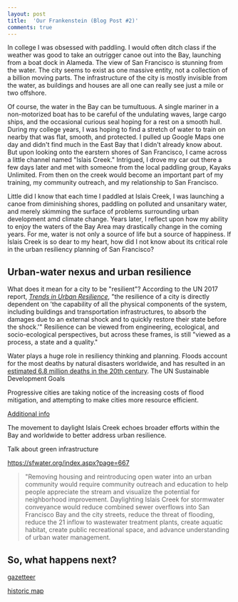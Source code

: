 ```yaml
---
layout: post
title:  'Our Frankenstein (Blog Post #2)'
comments: true
---
```


In college I was obsessed with paddling. I would often ditch class if the weather was good to take an outrigger canoe out into the Bay, launching from a boat dock in Alameda. The view of San Francisco is stunning from the water. The city seems to exist as one massive entity, not a collection of a billion moving parts. The infrastructure of the city is mostly invisible from the water, as buildings and houses are all one can really see just a mile or two offshore.

Of course, the water in the Bay can be tumultuous. A single mariner in a non-motorized boat has to be careful of the undulating waves, large cargo ships, and the occasional curious seal hoping for a rest on a smooth hull. During my college years, I was hoping to find a stretch of water to train on nearby that was flat, smooth, and protected. I pulled up Google Maps one day and didn't find much in the East Bay that I didn't already know about. But upon looking onto the earstern shores of San Francisco, I came across a little channel named "Islais Creek." Intrigued, I drove my car out there a few days later and met with someone from the local paddling group, Kayaks Unlimited. From then on the creek would become an important part of my training, my community outreach, and my relationship to San Francisco.

Little did I know that each time I paddled at Islais Creek, I was launching a canoe from diminishing shores, paddling on polluted and unsanitary water, and merely skimming the surface of problems surrounding urban development amd climate change. Years later, I reflect upon how my ability to enjoy the waters of the Bay Area may drastically change in the coming years. For me, water is not only a source of life but a source of happiness. If Islais Creek is so dear to my heart, how did I not know about its critical role in the urban resiliency planning of San Francisco?

## Urban-water nexus and urban resilience

What does it mean for a city to be "resilient"? According to the UN 2017 report, [*Trends in Urban Resilience*](https://unhabitat.org/books/trends-in-urban-resilience-2017/), "the resilience of a city is directly dependent on 'the capability of all the physical components of the system, including buildings and transportation infrastructures, to absorb the damages due to an external shock and to quickly restore their state before the shock.'" Resilience can be viewed from engineering, ecological, and socio-ecological perspectives, but across these frames, is still "viewed as a process, a state and a quality."

Water plays a huge role in resiliency thinking and planning. Floods account for the most deaths by natural disasters worldwide, and has resulted in an [estimated 6.8 million deaths in the 20th century](http://currents.plos.org/disasters/index.html%3Fp=6695.html). The UN Sustainable Development Goals

Progressive cities are taking notice of the increasing costs of flood mitigation, and attempting to make cities more resource efficient.


[Additional info](https://www.eco-business.com/opinion/how-the-urban-nexus-will-make-your-city-more-resource-efficient/)

The movement to daylight Islais Creek echoes broader efforts within the Bay and worldwide to better address urban resilience. 


Talk about green infrastructure

https://sfwater.org/index.aspx?page=667


> "Removing housing and reintroducing open water into an urban community would require community outreach and education to help people appreciate the stream and visualize the potential for neighborhood improvement. Daylighting Islais Creek for stormwater conveyance would reduce combined sewer overflows into San Francisco Bay and the city streets, reduce the threat of flooding, reduce the 21 inflow to wastewater treatment plants, create aquatic habitat, create public recreational space, and advance understanding of urban water management.


## So, what happens next?


[gazetteer](https://pubs.usgs.gov/wsp/0297/report.pdf)

[historic map](http://explore.museumca.org/creeks/1690-SF1869-2007.html)






